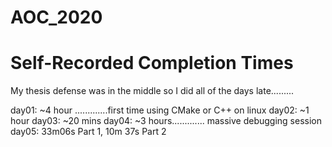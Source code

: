 # AOC_2020

# Self-Recorded Completion Times
My thesis defense was in the middle so I did all of the days late.........

day01: ~4 hour
.............first time using CMake or C++ on linux
day02: ~1 hour
day03: ~20 mins
day04: ~3 hours............. massive debugging session
day05: 33m06s Part 1, 10m 37s Part 2
